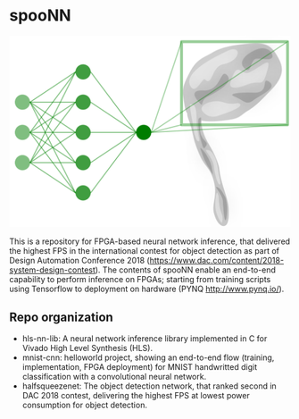 # spooNN

![picture](spooNN.png)

This is a repository for FPGA-based neural network inference, that delivered the highest FPS in the international contest for object detection as part of Design Automation Conference 2018 (https://www.dac.com/content/2018-system-design-contest). The contents of spooNN enable an end-to-end capability to perform inference on FPGAs; starting from training scripts using Tensorflow to deployment on hardware (PYNQ http://www.pynq.io/).

## Repo organization
- hls-nn-lib: A neural network inference library implemented in C for Vivado High Level Synthesis (HLS).
- mnist-cnn: helloworld project, showing an end-to-end flow (training, implementation, FPGA deployment) for MNIST handwritted digit classification with a convolutional neural network.
- halfsqueezenet: The object detection network, that ranked second in DAC 2018 contest, delivering the highest FPS at lowest power consumption for object detection.

